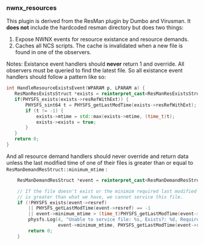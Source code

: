 ### nwnx_resources

This plugin is derived from the ResMan plugin by Dumbo and Virusman.
It **does not** include the hardcoded resman directory but does two things:

1. Expose NWNX events for resource existance and resource demands.
2. Caches all NCS scripts.  The cache is invalidated when a new file is found
in one of the observers.

Notes:
Existance event handlers should **never** return 1 and override.  All observers
must be queried to find the latest file.  So all existance event handlers should
follow a pattern like so:

 ```c++
 int HandleResourceExistsEvent(WPARAM p, LPARAM a) {
    ResManResExistsStruct *exists = reinterpret_cast<ResManResExistsStruct*>(p);
    if(PHYSFS_exists(exists->resRefWithExt)) {
        PHYSFS_sint64 t = PHYSFS_getLastModTime(exists->resRefWithExt);
        if (t != -1) {
            exists->mtime = std::max(exists->mtime, (time_t)t);
            exists->exists = true;
        }
    }
    return 0;
}
```

And all resource demand handlers should never override and return data unless the last modified time of one of their files
is greater than or equal to `ResManDemandResStruct::minimum_mtime` :

```c++
    ResManDemandResStruct *event = reinterpret_cast<ResManDemandResStruct*>(p);

    // If the file doesn't exist or the minimim required last modified time
    // is greater than what we have, we cannot service this file.
    if (!PHYSFS_exists(event->resref)
        || PHYSFS_getLastModTime(event->resref) == -1
        || event->minimum_mtime > (time_t)PHYSFS_getLastModTime(event->resref)) {
        physfs.Log(4, "Unable to service file: %s, Exists?: %d, Required mtime: %d, Our mtime: %d\n", event->resref, PHYSFS_exists(event->resref),
                   event->minimum_mtime, PHYSFS_getLastModTime(event->resref));
        return 0;
    }
```